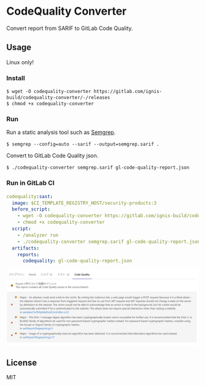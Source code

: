 # CodeQuality Converter
Convert report from SARIF to GitLab Code Quality.


## Usage
Linux only!


### Install
```shell
$ wget -O codequality-converter https://gitlab.com/ignis-build/codequality-converter/-/releases
$ chmod +x codequality-converter
```


### Run
Run a static analysis tool such as [Semgrep](https://semgrep.dev/).

```shell
$ semgrep --config=auto --sarif --output=semgrep.sarif .
```

Convert to GitLab Code Quality json.

```shell
$ ./codequality-converter semgrep.sarif gl-code-quality-report.json
```


### Run in GitLab CI
```yaml
codequality:sast:
  image: $CI_TEMPLATE_REGISTRY_HOST/security-products:3
  before_script:
    - wget -O codequality-converter https://gitlab.com/ignis-build/codequality-converter/-/releases
    - chmod +x codequality-converter
  script:
    - /analyzer run
    - ./codequality-converter semgrep.sarif gl-code-quality-report.json
  artifacts:
    reports:
      codequality: gl-code-quality-report.json
```

![](docs/gitlab-merge-request.png)


## License
MIT
